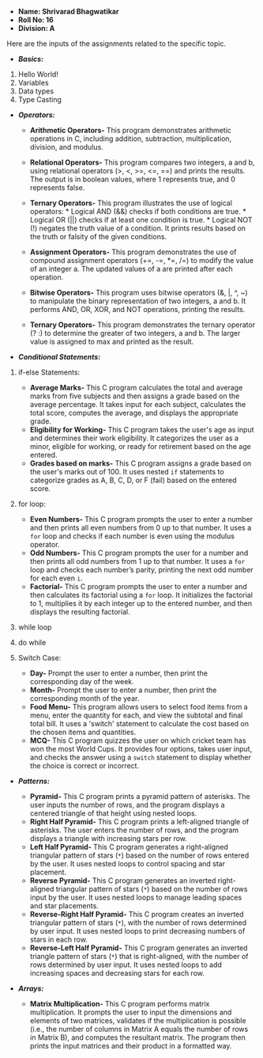 

- **Name: Shrivarad Bhagwatikar**
- **Roll No: 16**
- **Division: A**


Here are the inputs of the assignments related to the specific topic.

- _**Basics:**_
1) Hello World!
2) Variables
3) Data types
4) Type Casting

- _**Operators:**_
   - **Arithmetic Operators-** This program demonstrates arithmetic operations in C, including addition, subtraction, multiplication, division, and modulus.
   - **Relational Operators-** This program compares two integers, a and b, using relational operators (>, <, >=, <=, ==) and prints the results. The output is in boolean values, where 1 represents true, and 0 represents false.
   - **Ternary Operators-** This program illustrates the use of logical operators:
         * Logical AND (&&) checks if both conditions are true.
         * Logical OR (||) checks if at least one condition is true.
         * Logical NOT (!) negates the truth value of a condition.
It prints results based on the truth or falsity of the given conditions.

   - **Assignment Operators-** This program demonstrates the use of compound assignment operators (+=, -=, *=, /=) to modify the value of an integer a. The updated values of a are printed after each operation.
   - **Bitwise Operators-** This program uses bitwise operators (&, |, ^, ~) to manipulate the binary representation of two integers, a and b. It performs AND, OR, XOR, and NOT operations, printing the results.
   - **Ternary Operators-** This program demonstrates the ternary operator (? :) to determine the greater of two integers, a and b. The larger value is assigned to max and printed as the result.
  

- _**Conditional Statements:**_
1) if-else Statements:
   -    **Average Marks-** This C program calculates the total and average marks from five subjects and then assigns a grade 
                           based on the average percentage. It takes input for each subject, calculates the total score, 
                           computes the average, and displays the appropriate grade.
   -    **Eligibility for Working-** This C program takes the user's age as input and determines their work eligibility. It 
                                     categorizes the user as a minor, eligible for working, or ready for retirement based on 
                                     the age entered.
   -    **Grades based on marks-** This C program assigns a grade based on the user's marks out of 100. It uses nested `if` 
                                   statements to categorize grades as A, B, C, D, or F (fail) based on the entered score.
        

3) for loop:
   -    **Even Numbers-** This C program prompts the user to enter a number and then prints all even numbers from 0 up to that number. It uses a `for` loop and checks if 
                          each number is even using the modulus operator.
   -    **Odd Numbers-** This C program prompts the user for a number and then prints all odd numbers from 1 up to that number. It uses a `for` loop and checks each 
                          number’s parity, printing the next odd number for each even `i`.
   -    **Factorial-** This C program prompts the user to enter a number and then calculates its factorial using a `for` loop. It initializes the factorial to 1, multiplies 
                        it by each integer up to the entered number, and then displays the resulting factorial.
4) while loop
5) do while
6) Switch Case:
   -    **Day-** Prompt the user to enter a number, then print the corresponding day of the week.
   -    **Month-** Prompt the user to enter a number, then print the corresponding month of the year.
   -    **Food Menu-** This program allows users to select food items from a menu, enter the quantity for each, and view the subtotal and final total bill. It uses a 
                       'switch' statement to calculate the cost based on the chosen items and quantities.
   -    **MCQ-** This C program quizzes the user on which cricket team has won the most World Cups. It provides four options, takes user input, and checks the answer using 
                   a `switch` statement to display whether the choice is correct or incorrect.

- _**Patterns:**_
   -   **Pyramid-** This C program prints a pyramid pattern of asterisks. The user inputs the number of rows, and the program displays a centered triangle of that height using nested loops.
   -   **Right Half Pyramid-** This C program prints a left-aligned triangle of asterisks. The user enters the number of rows, and the program displays a triangle with increasing stars per row.
   -   **Left Half Pyramid-** This C program generates a right-aligned triangular pattern of stars (`*`) based on the number of rows entered by the user. It uses nested loops to control spacing and star placement.
   -   **Reverse Pyramid-** This C program generates an inverted right-aligned triangular pattern of stars (`*`) based on the number of rows input by the user. It uses nested loops to manage leading spaces and star placements.
   -   **Reverse-Right Half Pyramid-** This C program creates an inverted triangular pattern of stars (`*`), with the number of rows determined by user input. It uses nested loops to print decreasing numbers of stars in each row.
   -   **Reverse-Left Half Pyramid-** This C program generates an inverted triangle pattern of stars (`*`) that is right-aligned, with the number of rows determined by user input. It uses nested loops to add increasing spaces and decreasing stars for each row.
 
- _**Arrays:**_
   - **Matrix Multiplication-** This C program performs matrix multiplication. It prompts the user to input the dimensions and elements of two matrices, validates if the multiplication is possible (i.e., the number of columns in Matrix A equals the number of rows in Matrix B), and computes the resultant matrix. The program then prints the input matrices and their product in a formatted way.


       

